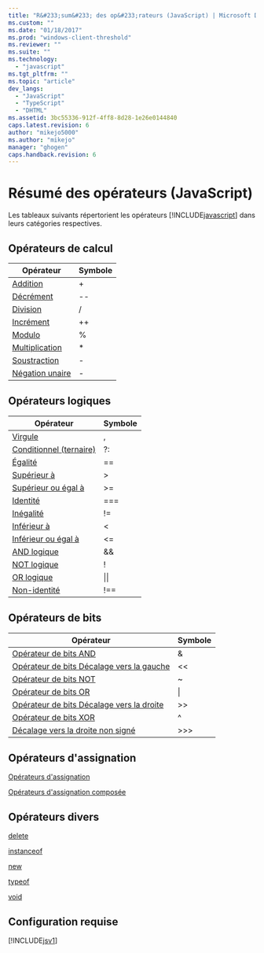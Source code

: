 ```yaml
---
title: "R&#233;sum&#233; des op&#233;rateurs (JavaScript) | Microsoft Docs"
ms.custom: ""
ms.date: "01/18/2017"
ms.prod: "windows-client-threshold"
ms.reviewer: ""
ms.suite: ""
ms.technology: 
  - "javascript"
ms.tgt_pltfrm: ""
ms.topic: "article"
dev_langs: 
  - "JavaScript"
  - "TypeScript"
  - "DHTML"
ms.assetid: 3bc55336-912f-4ff8-8d28-1e26e0144840
caps.latest.revision: 6
author: "mikejo5000"
ms.author: "mikejo"
manager: "ghogen"
caps.handback.revision: 6
---
```

# R&#233;sum&#233; des op&#233;rateurs (JavaScript)
Les tableaux suivants répertorient les opérateurs [!INCLUDE[javascript](../../javascript/includes/javascript-md.md)] dans leurs catégories respectives.  
  
## Opérateurs de calcul  
  
|Opérateur|Symbole|  
|---------------|-------------|  
|[Addition](../../javascript/reference/addition-operator-decrement-javascript.md)|\+|  
|[Décrément](../../javascript/reference/increment-and-decrement-operators-javascript.md)|\-\-|  
|[Division](../../javascript/reference/division-operator-decrement-javascript.md)|\/|  
|[Incrément](../../javascript/reference/increment-and-decrement-operators-javascript.md)|\+\+|  
|[Modulo](../../javascript/reference/modulus-operator-decrementjavascript.md)|%|  
|[Multiplication](../../javascript/reference/multiplication-operator-decrement-javascript.md)|\*|  
|[Soustraction](../../javascript/reference/subtraction-operator-decrement-javascript.md)|\-|  
|[Négation unaire](../../javascript/reference/subtraction-operator-decrement-javascript.md)|\-|  
  
## Opérateurs logiques  
  
|Opérateur|Symbole|  
|---------------|-------------|  
|[Virgule](../../javascript/reference/comma-operator-decrement-javascript.md)|,|  
|[Conditionnel \(ternaire\)](../../javascript/reference/conditional-ternary-operator-decrement-javascript.md)|?:|  
|[Égalité](../../javascript/reference/comparison-operators-javascript.md)|\=\=|  
|[Supérieur à](../../javascript/reference/comparison-operators-javascript.md)|\>|  
|[Supérieur ou égal à](../../javascript/reference/comparison-operators-javascript.md)|\>\=|  
|[Identité](../../javascript/reference/comparison-operators-javascript.md)|\=\=\=|  
|[Inégalité](../../javascript/reference/comparison-operators-javascript.md)|\!\=|  
|[Inférieur à](../../javascript/reference/comparison-operators-javascript.md)|\<|  
|[Inférieur ou égal à](../../javascript/reference/comparison-operators-javascript.md)|\<\=|  
|[AND logique](../../javascript/reference/logical-and-operator-decrement-javascript.md)|&&|  
|[NOT logique](../../javascript/reference/logical-not-operator-decrement-exclpt-javascript.md)|\!|  
|[OR logique](../../javascript/reference/logical-or-operator-decrement-javascript.md)|&#124;&#124;|  
|[Non\-identité](../../javascript/reference/comparison-operators-javascript.md)|\!\=\=|  
  
## Opérateurs de bits  
  
|Opérateur|Symbole|  
|---------------|-------------|  
|[Opérateur de bits AND](../../javascript/reference/bitwise-and-operator-decrement-javascript.md)|&|  
|[Opérateur de bits Décalage vers la gauche](../../javascript/reference/bitwise-left-shift-operator-decrement-javascript.md)|\<\<|  
|[Opérateur de bits NOT](../../javascript/reference/bitwise-not-operator-decrement-tilde-javascript.md)|~|  
|[Opérateur de bits OR](../../javascript/reference/bitwise-or-operator-decrement-javascript.md)|&#124;|  
|[Opérateur de bits Décalage vers la droite](../../javascript/reference/bitwise-right-shift-operator-decrement-javascript.md)|\>\>|  
|[Opérateur de bits XOR](../../javascript/reference/bitwise-xor-operator-decrement-hat-javascript.md)|^|  
|[Décalage vers la droite non signé](../../javascript/reference/unsigned-right-shift-operator-decrement-javascript.md)|\>\>\>|  
  
## Opérateurs d'assignation  
 [Opérateurs d'assignation](../../javascript/reference/assignment-operator-decrement-equal-javascript.md)  
  
 [Opérateurs d'assignation composée](../../javascript/reference/compound-assignment-operators-javascript.md)  
  
## Opérateurs divers  
 [delete](../../javascript/reference/delete-operator-decrementjavascript.md)  
  
 [instanceof](../../javascript/reference/instanceof-operator-decrementjavascript.md)  
  
 [new](../../javascript/reference/new-operator-decrementjavascript.md)  
  
 [typeof](../../javascript/reference/typeof-operator-decrementjavascript.md)  
  
 [void](../../javascript/reference/void-operator-decrementjavascript.md)  
  
## Configuration requise  
 [!INCLUDE[jsv1](../../javascript/misc/includes/jsv1-md.md)]